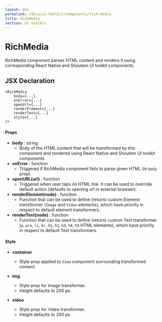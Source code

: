 ```yaml
---
layout: doc
permalink: /docs/ui-toolkit/components/rich-media
title: RichMedia
section: UI toolkit
---
```


# RichMedia

RichMedia component parses HTML content and renders it using corresponding React Native and Shoutem UI toolkit components.

## JSX Declaration
```JSX
<RichMedia
    body={...}
    onError={...}
    openUrl={...}
    renderElement={...}
    renderText={...}
    style={...}
/>
```

#### Props

* **body** : string  
  - Body of the HTML content that will be transformed by this component and rendered using React Native and Shoutem UI toolkit components.  
* **onError** : function
  - Triggered if RichMedia component fails to parse given HTML (in `body` prop).
* **openURL(url)** : function
  - Triggered when user taps on HTML link. It can be used to override default action (defaults to opening url in external browser).
* **renderElement(node)** : function
  - Function that can be used to define (return) custom Element transformer (`Image` and `Video` elements), which have priority in respect to default element transformers.
* **renderText(node)** : function 
  - Function that can be used to define (return) custom Text transformer (`p`, `pre`, `li`, `br`, `h1`, `h2`, `h3`, `h4`, `h5` HTML elements), which have priority in respect to default Text transformers.

#### Style

* **container**
  - Style prop applied to `View` component surrounding transformed content.

* **img**
  - Style prop for Image transformer.
  - Height defaults to 200 px.
  
* **video**
  - Style prop for Video transformer.
  - Height defaults to 200 px.
